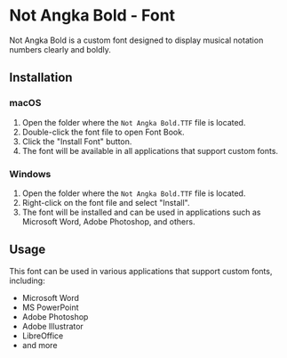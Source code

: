 # Not Angka Bold - Font

Not Angka Bold is a custom font designed to display musical notation numbers clearly and boldly.

## Installation

### macOS
1. Open the folder where the `Not Angka Bold.TTF` file is located.
2. Double-click the font file to open Font Book.
3. Click the "Install Font" button.
4. The font will be available in all applications that support custom fonts.

### Windows
1. Open the folder where the `Not Angka Bold.TTF` file is located.
2. Right-click on the font file and select "Install".
3. The font will be installed and can be used in applications such as Microsoft Word, Adobe Photoshop, and others.

## Usage
This font can be used in various applications that support custom fonts, including:
- Microsoft Word
- MS PowerPoint
- Adobe Photoshop
- Adobe Illustrator
- LibreOffice
- and more
